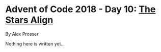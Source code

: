 # Advent of Code 2018 - Day 10: [The Stars Align](https://adventofcode.com/2018/day/10)
By Alex Prosser

Nothing here is written yet...